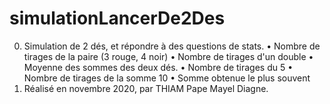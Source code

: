 # simulationLancerDe2Des
0. Simulation de 2 dés, et répondre à des questions de stats. 
• Nombre de tirages de la paire (3 rouge, 4 noir) 
• Nombre de tirages d'un double • Moyenne des sommes des deux dés. 
• Nombre de tirages du 5 
• Nombre de tirages de la somme 10 
• Somme obtenue le plus souvent
1. Réalisé en novembre 2020, par THIAM Pape Mayel Diagne.
